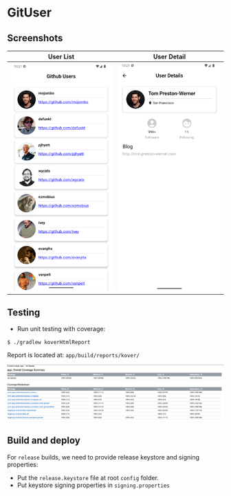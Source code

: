 # GitUser

## Screenshots

| User List                                             | User Detail                                             |
|-------------------------------------------------------|---------------------------------------------------------|
| <img src="screenshots/git_user_list.png" width=300 /> | <img src="screenshots/git_user_detail.png" width=300 /> |


## Testing

- Run unit testing with coverage:

```
$ ./gradlew koverHtmlReport
```

Report is located at: `app/build/reports/kover/`

<img src="screenshots/koverHtmlReport.png"/>

## Build and deploy

For `release` builds, we need to provide release keystore and signing properties:

- Put the `release.keystore` file at root `config` folder.
- Put keystore signing properties in `signing.properties`
